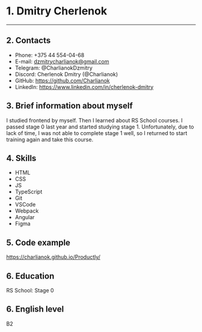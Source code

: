 # 1. Dmitry Cherlenok
---------------------

## 2. Contacts 
* Phone: +375 44 554-04-68
* E-mail: dzmitrycharlianok@gmail.com
* Telegram: @CharlianokDzmitry
* Discord: Cherlenok Dmitry (@Charlianok)
* GitHub: https://github.com/Charlianok
* LinkedIn: https://www.linkedin.com/in/cherlenok-dmitry

## 3. Brief information about myself
I studied frontend by myself. Then I learned about RS School courses. I passed stage 0 last year and started studying stage 1. Unfortunately, due to lack of time, I was not able to complete stage 1 well, so I returned to start training again and take this course.
## 4. Skills
* HTML
* CSS
* JS
* TypeScript
* Git
* VSCode
* Webpack
* Angular
* Figma

## 5. Code example
https://charlianok.github.io/Productly/

## 6. Education
RS School: Stage 0

## 6. English level
B2

